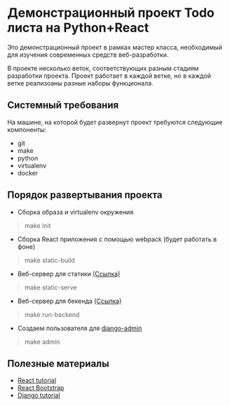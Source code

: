 # Демонстрационный проект Todo листа на Python+React

Это демонстрационный проект в рамках мастер класса, необходимый для изучения современных средств веб-разработки.

В проекте несколько веток, соответствующих разным стадиям разработки проекта. Проект работает в каждой ветке, но в каждой ветке реализоаны разные наборы функционала.

## Системный требования
На машине, на которой будет развернут проект требуются следующие компоненты:
* git
* make
* python
* virtualenv
* docker

## Порядок развертывания проекта
* Сборка образа и virtualenv окружения

> make init

* Сборка React приложения с помощью webpack (будет работать в фоне)

> make static-build

* Веб-сервер для статики [(Ссылка)](http://127.0.0.1:8001/)

> make static-serve

* Веб-сервер для бекенда [(Ссылка)](http://127.0.0.1:8000/)

> make run-backend

* Создаем пользователя для [django-admin](http://127.0.0.1:8000/admin/)

> make admin

## Полезные материалы
* [React tutorial](https://reactjs.org/tutorial/tutorial.html)
* [React Bootstrap](https://react-bootstrap.github.io/)
* [Django tutorial](https://docs.djangoproject.com/en/1.11/intro/tutorial01/)